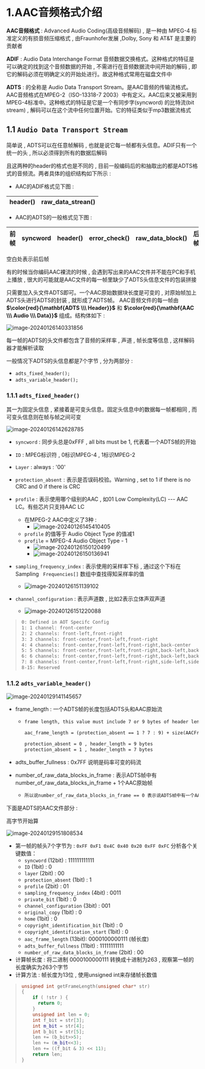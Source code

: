 # 1.AAC⾳频格式介绍

**AAC⾳频格式** : Advanced Audio Coding(⾼级⾳频解码) , 是⼀种由 MPEG-4 标准定义的有损⾳频压缩格式 , 由Fraunhofer发展 ,Dolby, Sony 和 AT&T 是主要的贡献者  

**ADIF** : Audio Data Interchange Format ⾳频数据交换格式。这种格式的特征是可以确定的找到这个⾳频数据的开始 , 不需进⾏在音频数据流中间开始的解码 , 即它的解码必须在明确定义的开始处进⾏。故这种格式常⽤在磁盘⽂件中  

**ADTS** : 的全称是 Audio Data Transport Stream。是AAC⾳频的传输流格式。AAC⾳频格式在MPEG-2（ISO-13318-7 2003）中有定义。AAC后来⼜被采⽤到MPEG-4标准中。这种格式的特征是它是⼀个有同步字(syncword) 的比特流(bit stream) , 解码可以在这个流中任何位置开始。它的特征类似于mp3数据流格式  

## 1.1 `Audio Data Transport Stream`

简单说 , ADTS可以在任意帧解码 , 也就是说它每⼀帧都有头信息。ADIF只有⼀个统⼀的头 , 所以必须得到所有的数据后解码  

且这两种的header的格式也是不同的 , ⽬前⼀般编码后的和抽取出的都是ADTS格式的音频流。两者具体的组织结构如下所示 :

* AAC的ADIF格式⻅下图 : 

| header() | raw_data_strean() |
| -------- | ----------------- |

* AAC的ADTS的⼀般格式⻅下图 : 

| 前帧 | syncword | header() | error_check() | raw_data_block() | 后帧 |
| ---- | -------- | -------- | ------------- | ---------------- | ---- |

空⽩处表示前后帧

有的时候当你编码AAC裸流的时候 , 会遇到写出来的AAC⽂件并不能在PC和⼿机上播放 , 很⼤的可能就是AAC⽂件的每⼀帧⾥缺少了ADTS头信息⽂件的包装拼接  

只需要加⼊头⽂件ADTS即可。⼀个AAC原始数据块⻓度是可变的 , 对原始帧加上ADTS头进⾏ADTS的封装 , 就形成了ADTS帧。
AAC⾳频⽂件的每⼀帧由 **$\color{red}{\mathbf{ADTS \\\ Header}}$** 和 **$\color{red}{\mathbf{AAC \\\ Audio \\\ Data}}$** 组成。结构体如下 : 

<img src="assets/image-20240126140331856.png" alt="image-20240126140331856" /> 

每⼀帧的ADTS的头⽂件都包含了⾳频的采样率 , 声道 , 帧⻓度等信息 , 这样解码器才能解析读取

⼀般情况下ADTS的头信息都是7个字节 , 分为两部分 :

* `adts_fixed_header();  `
* `adts_variable_header();`

### 1.1.1 `adts_fixed_header()`

其⼀为固定头信息 , 紧接着是可变头信息。固定头信息中的数据每⼀帧都相同 , ⽽可变头信息则在帧与帧之间可变  

<img src="assets/image-20240126142628785.png" alt="image-20240126142628785" /> 

* `syncword` : 同步头总是0xFFF , all bits must be 1, 代表着⼀个ADTS帧的开始
* `ID` : MPEG标识符 , 0标识MPEG-4 , 1标识MPEG-2
* `Layer` : always : '00' 
* `protection_absent` : 表示是否误码校验。Warning , set to 1 if there is no CRC and 0 if there is CRC
* `profile` : 表示使⽤哪个级别的AAC , 如01 Low Complexity(LC) --- AAC LC。有些芯⽚只⽀持AAC LC
  * 在MPEG-2 AAC中定义了3种 : 
    * <img src="assets/image-20240126145410405.png" alt="image-20240126145410405" /> 
  * `profile` 的值等于 Audio Object Type 的值减1
  * `profile` = MPEG-4 Audio Object Type - 1
    * <img src="assets/image-20240126150120499.png" alt="image-20240126150120499" /> 
    * <img src="assets/image-20240126150136941.png" alt="image-20240126150136941" /> 

* `sampling_frequency_index` : 表示使⽤的采样率下标 , 通过这个下标在 Sampling ` Frequencies[]` 数组中查找得知采样率的值 
  * <img src="assets/image-20240126151139102.png" alt="image-20240126151139102" /> 
* `channel_configuration` : 表示声道数 , ⽐如2表示⽴体声双声道
  * <img src="assets/image-20240126151220088.png" alt="image-20240126151220088" /> 

>```tex
>0: Defined in AOT Specifc Config
>1: 1 channel: front-center
>2: 2 channels: front-left,front-right
>3: 3 channels: front-center,front-left,front-right
>4: 4 channels: front-center,front-left,front-right,back-center
>5: 5 channels: front-center,front-left,front-right,back-left,backright
>6: 6 channels: front-center,front-left,front-right,back-left,backright,LFE-channel
>7: 8 channels: front-center,front-left,front-right,side-left,side-right,back-left, back-right, LFE-channel
>8-15: Reserved
>```

### 1.1.2 `adts_variable_header()`

<img src="assets/image-20240129141145657.png" alt="image-20240129141145657" /> 

* frame_length : ⼀个ADTS帧的⻓度包括ADTS头和AAC原始流

  * ```tex
    frame length, this value must include 7 or 9 bytes of header length:
    
    aac_frame_length = (protection_absent == 1 ? 7 : 9) + size(AACFrame)
    
    protection_absent = 0 , header_length = 9 bytes
    protection_absent = 1 , header_length = 7 bytes
    ```

* adts_buffer_fullness : 0x7FF 说明是码率可变的码流

* number_of_raw_data_blocks_in_frame : 表示ADTS帧中有 number_of_raw_data_blocks_in_frame + 1个AAC原始帧

  * ```tex
    所以说number_of_raw_data_blocks_in_frame == 0 表示说ADTS帧中有⼀个AAC数据块
    ```

下⾯是ADTS的AAC⽂件部分 : 

高字节开始算

<img src="assets/image-20240129151808534.png" alt="image-20240129151808534" /> 

* 第⼀帧的帧头7个字节为 : `0xFF 0xF1 0x4C 0x40 0x20 0xFF 0xFC` 分析各个关键数值：
  * `syncword` (12bit) : 111111111111
  * `ID` (1bit) : 0
  * `layer` (2bit) : 00
  * `protection_absent` (1bit) : 1
  * `profile` (2bit) : 01
  * `sampling_frequency_index` (4bit) : 0011
  * `private_bit` (1bit) : 0
  * `channel_configuration` (3bit) : 001
  * `original_copy` (1bit) : 0
  * `home` (1bit) : 0
  * `copyright_identification_bit` (1bit) : 0
  * `copyright_identification_start` (1bit) : 0
  * `aac_frame_length` (13bit): 0000100000111 (帧长度)
  * `adts_buffer_fullness` (11bit) : 11111111111
  * `number_of_raw_data_blocks_in_frame` (2bit) : 00
* 计算帧⻓度 : 将⼆进制 0000100000111 转换成⼗进制为263 , 观察第一帧的长度确实为263个字节
* 计算方法 : 帧⻓度为13位 , 使⽤unsigned int来存储帧⻓数值

> ```c++
> unsigned int getFrameLength(unsigned char* str)
> {
>     if ( !str ) {
>     	return 0;
>     }
>     unsigned int len = 0;
>     int f_bit = str[3];
>     int m_bit = str[4];
>     int b_bit = str[5];
>     len += (b_bit>>5);
>     len += (m_bit<<3);
>     len += ((f_bit & 3) << 11);
>     return len;
> }
> ```

